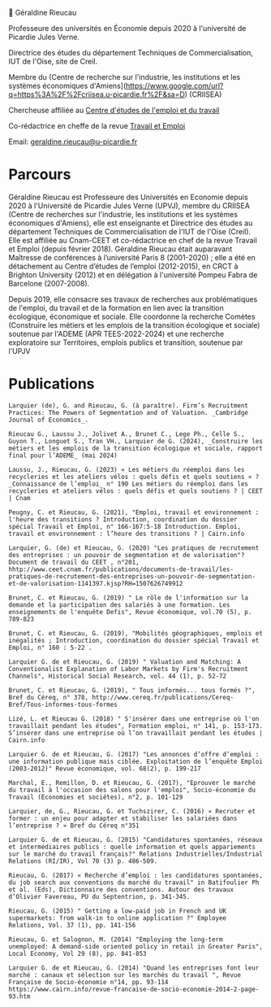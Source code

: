 👋 Géraldine Rieucau

Professeure des universités en Économie depuis 2020 à l'université de Picardie Jules Verne.

Directrice des études du département Techniques de Commercialisation, IUT de l'Oise, site de Creil.

Membre du (Centre de recherche sur l'industrie, les institutions et les systèmes économiques d'Amiens](https://www.google.com/url?q=https%3A%2F%2Fcriisea.u-picardie.fr%2F&sa=D) (CRIISEA)

Chercheuse affiliée au [Centre d'études de l'emploi et du travail](https://www.google.com/url?q=https%3A%2F%2Fceet.cnam.fr%2Fceet%2Fcentre-d-etudes-de-l-emploi-et-du-travail-accueil-947519.kjsp&sa=D)

Co-rédactrice en cheffe de la revue [Travail et Emploi](https://shs.cairn.info/revue-travail-et-emploi?lang=fr)

Email: [geraldine.rieucau@u-picardie.fr](mailto:geraldine.rieucau@u-picardie.fr)

# Parcours

Géraldine Rieucau est Professeure des Universités en Economie depuis 2020 à l'Université de Picardie Jules Verne (UPVJ), membre du CRIISEA (Centre de recherches sur l'industrie, les institutions et les systèmes économiques d'Amiens), elle est enseignante et Directrice des études au département Techniques de Commercialisation de l'IUT de l'Oise (Creil). Elle est affiliée au Cnam-CEET et co-rédactrice en chef de la revue Travail et Emploi (depuis février 2018). Géraldine Rieucau était auparavant Maîtresse de conférences à l’université Paris 8 (2001-2020) ; elle a été en détachement au Centre d’études de l’emploi (2012-2015), en CRCT à Brighton University (2012) et en délégation à l'université Pompeu Fabra de Barcelone (2007-2008).

Depuis 2019, elle consacre ses travaux de recherches aux problématiques de l'emploi, du travail et de la formation en lien avec la transition écologique, économique et sociale. Elle coordonne la recherche Comètes (Construire les métiers et les emplois de la transition écologique et sociale) soutenue par l'ADEME (APR TEES-2022-2024) et une recherche exploratoire sur Territoires, emplois publics et transition, soutenue par l'UPJV


# Publications

    Larquier (de), G. and Rieucau, G. (à paraître). Firm’s Recruitment Practices: The Powers of Segmentation and of Valuation. _Cambridge Journal of Economics_. 

    Rieucau G., Laussu J., Jolivet A., Brunet C., Lege Ph., Celle S., Guyon T., Longuet S., Tran VH., Larquier de G. (2024), _Construire les métiers et les emplois de la transition écologique et sociale, rapport final pour l’ADEME_ (mai 2024)

    Laussu, J., Rieucau, G. (2023) « Les métiers du réemploi dans les recycleries et les ateliers vélos : quels défis et quels soutiens » ? _Connaissance de l’emploi_ n° 190 Les métiers du réemploi dans les recycleries et ateliers vélos : quels défis et quels soutiens ? | CEET | Cnam 

    Peugny, C. et Rieucau, G. (2021), "Emploi, travail et environnement : l'heure des transitions ? Introduction, coordination du dossier spécial Travail et Emploi, n° 166-167:5-18 Introduction. Emploi, travail et environnement : l’heure des transitions ? | Cairn.info

    Larquier, G. (de) et Rieucau, G. (2020) "Les pratiques de recrutement des entreprises : un pouvoir de segmentation et de valorisation"? Document de travail du CEET , n°201, hhtp://www.ceet.cnam.fr/publications/documents-de-travail/les-pratiques-de-recrutement-des-entreprises-un-pouvoir-de-segmentation-et-de-valorisation-1141397.kjsp?RH=1507626749912

    Brunet, C. et Rieucau, G. (2019) " Le rôle de l'information sur la demande et la participation des salariés à une formation. Les enseignements de l'enquête Defis", Revue économique, vol.70 (5), p. 789-823

    Brunet, C. et Rieucau, G. (2019), "Mobilités géographiques, emplois et inégalités ; Introduction, coordination du dossier spécial Travail et Emploi, n° 160 : 5-22 .

    Larquier G. de et Rieucau, G. (2019) " Valuation and Matching: A Conventionalist Explanation of Labor Markets by Firm's Recruitment Channels", Historical Social Research, vol. 44 (1), p. 52-72

    Brunet, C. et Rieucau, G. (2019), " Tous informés... tous formés ?", Bref du Céreq, n° 378, http://www.cereq.fr/publications/Cereq-Bref/Tous-informes-tous-formes

    Lizé, L. et Rieucau G. (2018) " S'insérer dans une entreprise où l'on travaillait pendant les études", Formation emploi, n° 141, p. 153-173‪. S’insérer dans une entreprise où l’on travaillait pendant les études‪ | Cairn.info 

    Larquier G. de et Rieucau, G. (2017) "Les annonces d’offre d’emploi : une information publique mais ciblée. Exploitation de l’enquête Emploi (2003-2012)" Revue économique, vol. 68(2), p. 199-217

    Marchal, E., Remillon, D. et Rieucau, G. (2017), "Eprouver le marché du travail à l'occasion des salons pour l'emploi", Socio-économie du Travail (Economies et sociétes), n°2, p. 101-129

    Larquier, de, G., Rieucau, G. et Tuchszirer, C. (2016) « Recruter et former : un enjeu pour adapter et stabiliser les salariées dans l’entreprise ? » Bref du Céreq n°351

    Larquier G. de et Rieucau, G. (2015) "Candidatures spontanées, réseaux et intermédiaires publics : quelle information et quels appariements sur le marché du travail français?" Relations Industrielles/Industrial Relations (RI/IR), Vol 70 (3) p. 486-509.

    Rieucau, G. (2017) « Recherche d’emploi : les candidatures spontanées, du job search aux conventions du marché du travail" in Batifoulier Ph et al. (Eds), Dictionnaire des conventions. Autour des travaux d’Olivier Favereau, PU du Septentrion, p. 341-345.

    Rieucau, G. (2015) " Getting a low-paid job in French and UK supermarkets: from walk-in to online application ?" Employee Relations, Vol. 37 (1), pp. 141-156

    Rieucau, G. et Salognon, M. (2014) "Employing the long-term unemployed: A demand-side oriented policy in retail in Greater Paris", Local Economy, Vol 29 (8), pp. 841-853

    Larquier G. de et Rieucau, G. (2014) "Quand les entreprises font leur marché : canaux et sélection sur les marchés du travail ", Revue Française de Socio-économie n°14, pp. 93-114 https://www.cairn.info/revue-francaise-de-socio-economie-2014-2-page-93.htm



     
<!---
g-rieucau/g-rieucau is a ✨ special ✨ repository because its `README.md` (this file) appears on your GitHub profile.
You can click the Preview link to take a look at your changes.
--->
